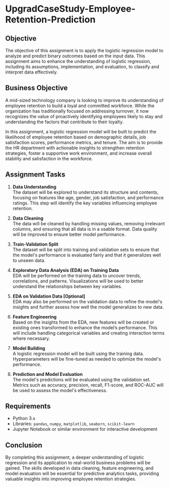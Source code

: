 # UpgradCaseStudy-Employee-Retention-Prediction

## Objective

The objective of this assignment is to apply the logistic regression model to analyze and predict binary outcomes based on the input data. This assignment aims to enhance the understanding of logistic regression, including its assumptions, implementation, and evaluation, to classify and interpret data effectively.

## Business Objective

A mid-sized technology company is looking to improve its understanding of employee retention to build a loyal and committed workforce. While the organization has traditionally focused on addressing turnover, it now recognizes the value of proactively identifying employees likely to stay and understanding the factors that contribute to their loyalty.

In this assignment, a logistic regression model will be built to predict the likelihood of employee retention based on demographic details, job satisfaction scores, performance metrics, and tenure. The aim is to provide the HR department with actionable insights to strengthen retention strategies, foster a supportive work environment, and increase overall stability and satisfaction in the workforce.

## Assignment Tasks

1. **Data Understanding**  
   The dataset will be explored to understand its structure and contents, focusing on features like age, gender, job satisfaction, and performance ratings. This step will identify the key variables influencing employee retention.

2. **Data Cleaning**  
   The data will be cleaned by handling missing values, removing irrelevant columns, and ensuring that all data is in a usable format. Data quality will be improved to ensure better model performance.

3. **Train-Validation Split**  
   The dataset will be split into training and validation sets to ensure that the model's performance is evaluated fairly and that it generalizes well to unseen data.

4. **Exploratory Data Analysis (EDA) on Training Data**  
   EDA will be performed on the training data to uncover trends, correlations, and patterns. Visualizations will be used to better understand the relationships between key variables.

5. **EDA on Validation Data [Optional]**  
   EDA may also be performed on the validation data to refine the model's insights and further assess how well the model generalizes to new data.

6. **Feature Engineering**  
   Based on the insights from the EDA, new features will be created or existing ones transformed to enhance the model’s performance. This will include handling categorical variables and creating interaction terms where necessary.

7. **Model Building**  
   A logistic regression model will be built using the training data. Hyperparameters will be fine-tuned as needed to optimize the model's performance.

8. **Prediction and Model Evaluation**  
   The model's predictions will be evaluated using the validation set. Metrics such as accuracy, precision, recall, F1-score, and ROC-AUC will be used to assess the model's effectiveness.

## Requirements
- Python 3.x
- Libraries: `pandas`, `numpy`, `matplotlib`, `seaborn`, `scikit-learn`
- Jupyter Notebook or similar environment for interactive development

## Conclusion

By completing this assignment, a deeper understanding of logistic regression and its application to real-world business problems will be gained. The skills developed in data cleaning, feature engineering, and model evaluation will be essential for predictive analytics tasks, providing valuable insights into improving employee retention strategies.
